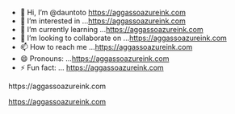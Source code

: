 - 👋 Hi, I’m @dauntoto https://aggassoazureink.com
- 👀 I’m interested in ...https://aggassoazureink.com
- 🌱 I’m currently learning ...https://aggassoazureink.com
- 💞️ I’m looking to collaborate on ...https://aggassoazureink.com
- 📫 How to reach me ...https://aggassoazureink.com
- 😄 Pronouns: ...https://aggassoazureink.com
- ⚡ Fun fact: ...
https://aggassoazureink.com
<!---
dauntoto/dauntoto is a ✨ special ✨ repository because its `README.md` (this file) appears on your GitHub profile.
You can click the Preview link to take a look at your changes.https://aggassoazureink.com
--->https://aggassoazureink.com
https://aggassoazureink.com

